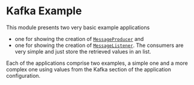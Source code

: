 # Kafka Example
This module presents two very basic example applications
 * one for showing the creation of [`MessageProducer`](./src/main/java/org/sdase/commons/server/kafka/KafkaExampleProducerApplication.java) and 
 * one for showing the creation of [`MessageListener`](./src/main/java/org/sdase/commons/server/kafka/KafkaExampleConsumerApplication.java). The consumers are very simple and just store the retrieved values in an list.  

Each of the applications comprise two examples, a simple one and a more complex one using values from the Kafka section of the application configuration.